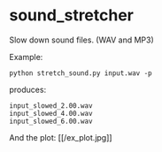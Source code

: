 # sound_stretcher

Slow down sound files.  (WAV and MP3)

Example:

    python stretch_sound.py input.wav -p

produces:

    input_slowed_2.00.wav
    input_slowed_4.00.wav
    input_slowed_6.00.wav

And the plot:
[[/ex_plot.jpg]]

